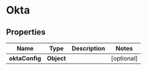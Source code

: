 # Okta

## Properties
Name | Type | Description | Notes
------------ | ------------- | ------------- | -------------
**oktaConfig** | **Object** |  |  [optional]
